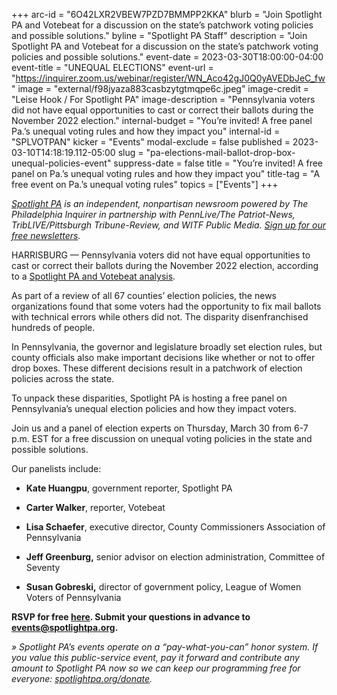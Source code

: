 +++
arc-id = "6O42LXR2VBEW7PZD7BMMPP2KKA"
blurb = "Join Spotlight PA and Votebeat for a discussion on the state’s patchwork voting policies and possible solutions."
byline = "Spotlight PA Staff"
description = "Join Spotlight PA and Votebeat for a discussion on the state’s patchwork voting policies and possible solutions."
event-date = 2023-03-30T18:00:00-04:00
event-title = "UNEQUAL ELECTIONS"
event-url = "https://inquirer.zoom.us/webinar/register/WN_Aco42gJ0Q0yAVEDbJeC_fw "
image = "external/f98jyaza883casbzytgtmqpe6c.jpeg"
image-credit = "Leise Hook / For Spotlight PA"
image-description = "Pennsylvania voters did not have equal opportunities to cast or correct their ballots during the November 2022 election."
internal-budget = "You’re invited! A free panel Pa.’s unequal voting rules and how they impact you"
internal-id = "SPLVOTPAN"
kicker = "Events"
modal-exclude = false
published = 2023-03-10T14:18:19.112-05:00
slug = "pa-elections-mail-ballot-drop-box-unequal-policies-event"
suppress-date = false
title = "You’re invited! A free panel on Pa.’s unequal voting rules and how they impact you"
title-tag = "A free event on Pa.’s unequal voting rules"
topics = ["Events"]
+++

<a href="https://www.spotlightpa.org/"><i>Spotlight PA</i></a><i> is an independent, nonpartisan newsroom powered by The Philadelphia Inquirer in partnership with PennLive/The Patriot-News, TribLIVE/Pittsburgh Tribune-Review, and WITF Public Media. </i><a href="https://www.spotlightpa.org/newsletters"><i>Sign up for our free newsletters</i></a><i>.</i>

HARRISBURG — Pennsylvania voters did not have equal opportunities to cast or correct their ballots during the November 2022 election, according to a <a href="https://www.spotlightpa.org/news/2023/02/pa-2022-election-drop-box-mail-ballot-curing-scorecard/">Spotlight PA and Votebeat analysis</a>.

As part of a review of all 67 counties’ election policies, the news organizations found that some voters had the opportunity to fix mail ballots with technical errors while others did not. The disparity disenfranchised hundreds of people.

<script src="https://www.spotlightpa.org/embed.js" async></script><div data-spl-embed-version="1" data-spl-src="https://www.spotlightpa.org/embeds/newsletter/"></div>


In Pennsylvania, the governor and legislature broadly set election rules, but county officials also make important decisions like whether or not to offer drop boxes. These different decisions result in a patchwork of election policies across the state.

To unpack these disparities, Spotlight PA is hosting a free panel on Pennsylvania’s unequal election policies and how they impact voters.

Join us and a panel of election experts on Thursday, March 30 from 6-7 p.m. EST for a free discussion on unequal voting policies in the state and possible solutions.

Our panelists include:

- <b>Kate Huangpu</b>, government reporter, Spotlight PA

- <b>Carter Walker</b>, reporter, Votebeat

- <b>Lisa Schaefer</b>, executive director, County Commissioners Association of Pennsylvania

- <b>Jeff Greenburg,</b> senior advisor on election administration, Committee of Seventy

- <b>Susan Gobreski,</b> director of government policy, League of Women Voters of Pennsylvania

<b>RSVP for free </b><a href="https://inquirer.zoom.us/webinar/register/WN_Aco42gJ0Q0yAVEDbJeC_fw"><b>here</b></a><b>. Submit your questions in advance to </b><a href="mailto:events@spotlightpa.org"><b>events@spotlightpa.org</b></a><b>.</b>

<i>» Spotlight PA’s events operate on a “pay-what-you-can” honor system. If you value this public-service event, pay it forward and contribute any amount to Spotlight PA now so we can keep our programming free for everyone: </i><a href="http://spotlightpa.org/donate"><i>spotlightpa.org/donate</i></a><i>.</i>
